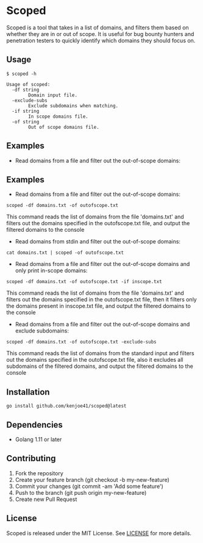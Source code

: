 # Scoped 
Scoped is a tool that takes in a list of domains, and filters them based on whether they are in or out of scope. It is useful for bug bounty hunters and penetration testers to quickly identify which domains they should focus on.

## Usage 

```
$ scoped -h

Usage of scoped:
  -df string
        Domain input file.
  -exclude-subs
        Exclude subdomains when matching.
  -if string
        In scope domains file.
  -of string
        Out of scope domains file.

```

## Examples

- Read domains from a file and filter out the out-of-scope domains:

## Examples

- Read domains from a file and filter out the out-of-scope domains:
```
scoped -df domains.txt -of outofscope.txt
```
This command reads the list of domains from the file 'domains.txt' and filters out the domains specified in the outofscope.txt file, and output the filtered domains to the console

- Read domains from stdin and filter out the out-of-scope domains:
```
cat domains.txt | scoped -of outofscope.txt
```

- Read domains from a file and filter out the out-of-scope domains and only print in-scope domains:
```
scoped -df domains.txt -of outofscope.txt -if inscope.txt
```
This command reads the list of domains from the file 'domains.txt' and filters out the domains specified in the outofscope.txt file, then it filters only the domains present in inscope.txt file, and output the filtered domains to the console

- Read domains from a file and filter out the out-of-scope domains and exclude subdomains:
```
scoped -df domains.txt -of outofscope.txt -exclude-subs
```
This command reads the list of domains from the standard input and filters out the domains specified in the outofscope.txt file, also it excludes all subdomains of the filtered domains, and output the filtered domains to the console


## Installation

```
go install github.com/kenjoe41/scoped@latest
```

## Dependencies
* Golang 1.11 or later

## Contributing

1. Fork the repository
2. Create your feature branch (git checkout -b my-new-feature)
3. Commit your changes (git commit -am 'Add some feature')
4. Push to the branch (git push origin my-new-feature)
5. Create new Pull Request

## License

Scoped is released under the MIT License. See [LICENSE](https://github.com/kenjoe41/scoped/blob/main/LICENSE) for more details.
